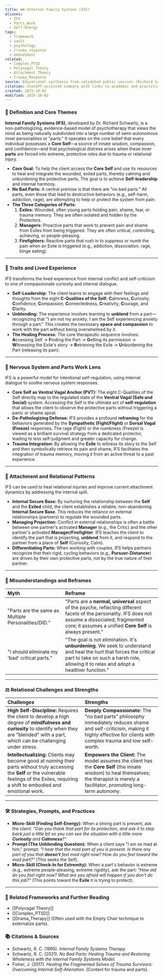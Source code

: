 ```yaml
---
title: 👪 Internal Family Systems (IFS)
aliases:
  - IFS
  - Parts_Work
  - Self-Energy
tags:
  - framework
  - vault
  - psychology
  - trauma_response
  - embodiment
related:
  - Complex_PTSD
  - Polyvagal Theory
  - Attachment_Theory
  - Trauma_Response
source: Educational synthesis from validated public sources (Richard Schwartz's model)
citation: ChatGPT-assisted summary with links to academic and practitioner materials
created: 2025-10-02
modified: 2025-10-02
---
```


<!-- @format -->

### 🧩 Definition and Core Themes

**Internal Family Systems (IFS)**, developed by Dr. Richard Schwartz, is a non-pathologizing, evidence-based model of psychotherapy that views the mind as being naturally subdivided into a large number of semi-autonomous inner personalities or "parts." It operates on the core belief that every individual possesses a **Core Self**—a source of innate wisdom, compassion, and confidence—and that psychological distress arises when these inner **parts** are forced into extreme, protective roles due to trauma or relational injury.

- **Core Goal:** To help the client access the **Core Self** and use its resources to heal and integrate the wounded, exiled parts, thereby calming and unburdening the protective parts. The goal is to achieve **Self-leadership** and internal harmony.
- **No Bad Parts:** A central premise is that there are "no bad parts." All parts, even those that lead to destructive behaviors (e.g., self-harm, addiction, rage), are attempting to help or protect the system from pain.
- **The Three Categories of Parts:**
  1.  **Exiles:** Wounded, often young parts holding pain, shame, fear, or trauma memory. They are often isolated and hidden by the Protectors.
  2.  **Managers:** Proactive parts that work to prevent pain and shame from Exiles from being triggered. They are often critical, controlling, achieving, or people-pleasing.
  3.  **Firefighters:** Reactive parts that rush in to suppress or numb the pain when an Exile is triggered (e.g., addiction, dissociation, rage, binge eating).

---

### 🌿 Traits and Lived Experience

IFS transforms the lived experience from internal conflict and self-criticism to one of compassionate curiosity and internal dialogue.

- **Self-Leadership:** The client learns to engage with their feelings and thoughts from the eight **C-Qualities of the Self:** **C**almness, **C**uriosity, **C**onfidence, **C**ompassion, **C**onnectedness, **C**reativity, **C**ourage, and **C**larity.
- **Unblending:** The experience involves learning to **unblend** from a part—recognizing that "I am not my anxiety; I am the Self experiencing anxiety through a part." This creates the necessary **space and compassion** to work with the part without being overwhelmed by it.
- **The Healing Process:** The core therapeutic sequence involves: **A**ccessing Self $\rightarrow$ **F**inding the Part $\rightarrow$ **G**etting its permission $\rightarrow$ **W**itnessing the Exile's story $\rightarrow$ **R**etrieving the Exile $\rightarrow$ **U**nburdening the Part (releasing its pain).

---

### 🧠 Nervous System and Parts Work Lens

IFS is a powerful model for intentional self-regulation, using internal dialogue to soothe nervous system responses.

- **Core Self as Ventral Vagal Anchor (PVT):** The eight C-Qualities of the Self directly map to the regulated state of the **Ventral Vagal (Safe and Social)** system. Accessing the Self is the ultimate act of **self-regulation** that allows the client to observe the protective parts without triggering a panic or shame spiral.
- **De-Pathologizing Defense:** IFS provides a profound **reframing** for the behaviors generated by the **Sympathetic (Fight/Flight)** or **Dorsal Vagal (Freeze)** responses. The rage (Fight) or the numbness (Freeze) is viewed as a brilliant survival strategy from a dedicated protector, leading to less self-judgment and greater capacity for change.
- **Trauma Integration:** By allowing the **Exile** to witness its story to the Self and then symbolically retrieve its pain and shame, IFS facilitates the integration of trauma memory, moving it from an active threat to a past experience.

---

### 💞 Attachment and Relational Patterns

IFS can be used to heal relational injuries and improve current attachment dynamics by addressing the internal split.

- **Internal Secure Base:** By nurturing the relationship between the **Self** and the **Exiled** child, the client establishes a reliable, non-abandoning **Internal Secure Base**. This reduces the reliance on external relationships (partners) to regulate the wounded parts.
- **Managing Projection:** Conflict in external relationships is often a battle between one partner's activated **Manager** (e.g., the Critic) and the other partner's activated **Manager/Firefighter**. IFS teaches the client to identify the part that is projecting, **unblend** from it, and respond to the partner from a place of **Self** (Curiosity, Calm).
- **Differentiating Parts:** When working with couples, IFS helps partners recognize that their rigid, cycling behaviors (e.g., **Pursuer-Distancer**) are driven by their own protective parts, not by the true nature of their partner.

---

### 🔄 Misunderstandings and Reframes

| Myth                                                | Reframe                                                                                                                                                                                                             |
| :-------------------------------------------------- | :------------------------------------------------------------------------------------------------------------------------------------------------------------------------------------------------------------------ |
| "Parts are the same as Multiple Personalities/DID." | "Parts are a **normal, universal** aspect of the psyche, reflecting different facets of the personality. IFS does not assume a dissociated, fragmented core; it assumes a unified **Core Self** is always present." |
| "I should eliminate my 'bad' critical parts."       | "The goal is not elimination. It's **unburdening**. We seek to understand and heal the hurt that forces the critical part to take on such a harsh role, allowing it to relax and adopt a healthier function."       |

---

### ⚖️ Relational Challenges and Strengths

| Challenges                                                                                                                                                                                              | Strengths                                                                                                                                                                                |
| :------------------------------------------------------------------------------------------------------------------------------------------------------------------------------------------------------ | :--------------------------------------------------------------------------------------------------------------------------------------------------------------------------------------- |
| **High Self-Discipline:** Requires the client to develop a high degree of **mindfulness and curiosity** to identify when they are "blended" with a part, which can be challenging under stress.         | **Deeply Compassionate:** The "no bad parts" philosophy immediately reduces shame and self-criticism, making it highly effective for clients with complex trauma and low self-worth.     |
| **Intellectualizing:** Clients may become good at _naming_ their parts without truly accessing the **Self** or the vulnerable feelings of the Exiles, requiring a shift to embodied and emotional work. | **Empowers the Client:** The model assumes the client has the **Core Self** (the innate wisdom) to heal themselves; the therapist is merely a facilitator, promoting long-term autonomy. |

---

### 🛠️ Strategies, Prompts, and Practices

- **Micro-Skill (Finding Self-Energy):** When a strong part is present, ask the client: _"Can you thank that part for its protection, and ask it to step back just a little bit so you can see the situation with a little more **Curiosity** and **Calmness**?"_
- **Prompt (The Unblending Question):** When a client says "I am so mad at him," prompt: _"I hear that the mad part of you is present. Is there any part of you that **doesn't** feel mad right now? How do you feel toward the mad part?"_ (This seeks the Self).
- **Micro-Skill (Check-In for Extremity):** When a part's behavior is extreme (e.g., extreme people-pleasing, extreme rigidity), ask the part: _"How old do you feel right now? What are you afraid will happen if you don't do this job?"_ (This points toward the **Exile** it is trying to protect).

---

### 🔗 Related Frameworks and Further Reading

- [[Polyvagal Theory]]
- [[Complex_PTSD]]
- [[Drama_Therapy]] (Often used with the Empty Chair technique to externalize parts).

### 📚 Citations & Sources

- Schwartz, R. C. (1995). _Internal Family Systems Therapy._
- Schwartz, R. C. (2021). _No Bad Parts: Healing Trauma and Restoring Wholeness with the Internal Family Systems Model._
- Fisher, J. (2017). _Healing the Fragmented Selves of Trauma Survivors: Overcoming Internal Self-Alienation._ (Context for trauma and parts).
